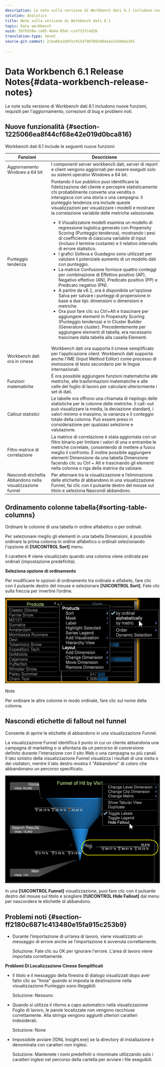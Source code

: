 ```yaml
---
description: Le note sulla versione di Workbench dati 6.1 includono nuove funzioni, requisiti per l'aggiornamento, correzioni di bug e problemi noti.
solution: Analytics
title: Note sulla versione di Workbench dati 6.1
topic: Data workbench
uuid: 5bfb558a-ce85-4b4a-95dc-ccef337c4d1b
translation-type: tm+mt
source-git-commit: 2cba66a160fec9154796f093d04a422a5b0da265

---
```



# Data Workbench 6.1 Release Notes{#data-workbench-release-notes}

Le note sulla versione di Workbench dati 6.1 includono nuove funzioni, requisiti per l&#39;aggiornamento, correzioni di bug e problemi noti.

## Nuove funzionalità {#section-1225066ea8f44cf68e42e019d0bca816}

Workbench dati 6.1 include le seguenti nuove funzioni:

| Funzioni  | Descrizione |
|--- |--- |
| Aggiornamento Windows a 64 bit | I componenti server workbench dati, server di report e client vengono aggiornati per essere eseguiti solo su sistemi operativi Windows a 64 bit. |
| Punteggio tendenza | Puntando il tuo pubblico puoi identificare la fidelizzazione del cliente e percepire statisticamente chi probabilmente converte una vendita o interagisce con una storia o una campagna. Il punteggio tendenza ora include queste visualizzazioni per visualizzare i modelli e mostrare la correlazione variabile delle metriche selezionate.<ul><li>Il Visualizzatore modelli esamina un modello di regressione logistica generato con Propensity Scoring (Punteggio tendenza), mostrando i pesi di coefficiente di ciascuna variabile di input (incluso il termine costante) e il relativo intervallo di errore statistico. </li><li>I grafici Solleva e Guadagno sono utilizzati per valutare il potenziale aumento di un modello dati con punteggio.</li><li>La matrice Confusione fornisce quattro conteggi per combinazione di Effettivo positivo (AP), Negativo effettivo (AN), Predicato positivo (PP) e Predicato negativo (PN).</li> <li>A partire da v6.1, ora è disponibile un&#39;opzione Salva per salvare i punteggi di propensione in base a due tipi: dimensioni o dimensioni e metriche.</li><li>Ora puoi fare clic su Ctrl+Alt e trascinare per aggiungere elementi in Propensity Scoring (Punteggio tendenza) e in Cluster Builder (Generatore cluster). Precedentemente per aggiungere elementi di tabella, era necessario trascinare dalla tabella alla casella Elementi.</li></ul> |
| Workbench dati ora in cinese | Workbench dati ora supporta il cinese semplificato per l&#39;applicazione client. Workbench dati supporta anche l&#39;IME (Input Method Editor) come processo di immissione di testo secondario per le lingue internazionali. |
| Funzioni matematiche | È ora possibile aggiungere funzioni matematiche alle metriche, alle trasformazioni matematiche e alle celle del foglio di lavoro per calcolare ulteriormente i set di dati. |
| Callout statistici | Le tabelle ora offrono una chiamata di riepilogo delle statistiche per le colonne delle metriche. Il call-out può visualizzare la media, la deviazione standard, i valori minimo e massimo, la varianza e il conteggio totale della colonna. Può essere preso in considerazione per qualsiasi selezione e valutazione. |
| Filtro matrice di correlazione | La matrice di correlazione è stata aggiornata con un filtro binario per limitare i valori di una o entrambe le metriche correlate, consentendo di mettere a fuoco meglio il confronto. È inoltre possibile aggiungere elementi Dimensione da una tabella Dimensione facendo clic su Ctrl + Alt e trascinando gli elementi nella colonna o riga della matrice da valutare. |
| Nascondi etichetta Abbandono nella visualizzazione funnel | Per alternare tra la visualizzazione e l’eliminazione delle etichette di abbandono in una visualizzazione Funnel, fai clic con il pulsante destro del mouse sul titolo e seleziona Nascondi abbandono. |

## Ordinamento colonne tabella{#sorting-table-columns}

Ordinare le colonne di una tabella in ordine alfabetico o per ordinali.

Per selezionare meglio gli elementi in una tabella Dimensioni, è possibile ordinare la prima colonna in ordine alfabetico o ordinali selezionando l&#39;opzione di **[!UICONTROL Sort]** menu.

Il carattere # viene visualizzato quando una colonna viene ordinata per ordinali (impostazione predefinita).

**Seleziona opzione di ordinamento**

Per modificare le opzioni di ordinamento tra ordinale e alfabeto, fare clic con il pulsante destro del mouse e selezionare **[!UICONTROL Sort]**. Fate clic sulla freccia per invertire l’ordine.

![](assets/sort_table_alpha.png)

>[!NOTE]
>
>Per ordinare le altre colonne in modo ordinale, fare clic sul nome della colonna.

## Nascondi etichette di fallout nel funnel

Consente di aprire le etichette di abbandono in una visualizzazione Funnel.

La visualizzazione Funnel identifica il punto in cui un cliente abbandona una campagna di marketing o si allontana da un percorso di conversione definito durante l&#39;interazione con il sito Web o una campagna su più canali. Il lato sinistro della visualizzazione Funnel visualizza i risultati di una visita o dei visitatori, mentre il lato destro mostra il &quot;Abbandono&quot; di coloro che abbandonano un percorso specificato.

![](assets/c_funnel_hide_fallout.png)

In una **[!UICONTROL Funnel]** visualizzazione, puoi fare clic con il pulsante destro del mouse sul titolo e scegliere **[!UICONTROL Hide Fallout]** dal menu per nascondere le etichette di abbandono.

## Problemi noti {#section-ff2180c6871c413480e15fa915c253b9}

* Durante l’importazione di un’area di lavoro, viene visualizzato un messaggio di errore anche se l’importazione è avvenuta correttamente.

   Soluzione: Fate clic su OK per ignorare l&#39;errore. L&#39;area di lavoro viene importata correttamente.

**Problemi Di Localizzazione Cinese Semplificati**

* Il titolo e il messaggio della finestra di dialogo visualizzati dopo aver fatto clic su &quot;Invia&quot; quando si imposta la destinazione nella visualizzazione Punteggio sono illeggibili.

   Soluzione: Nessuno.
* Quando si utilizza il ritorno a capo automatico nella visualizzazione Foglio di lavoro, le parole localizzate non vengono racchiuse correttamente. Alla stringa vengono aggiunti ulteriori caratteri indesiderati.

   Soluzione: None
* Impossibile avviare [!DNL Insight.exe] se la directory di installazione è denominata con caratteri non inglesi.

   Soluzione: Mantenete i nomi predefiniti o rinominate utilizzando solo i caratteri inglesi nel percorso della cartella per avviare i file eseguibili.
